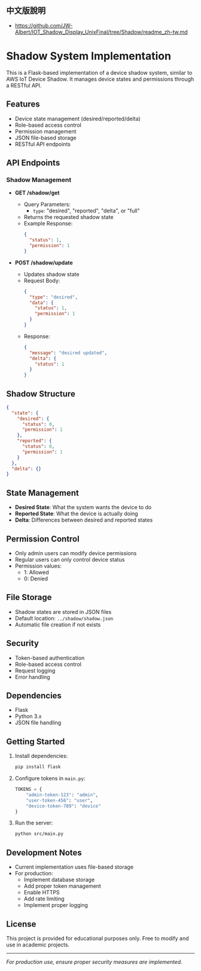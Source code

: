 ## 中文版說明
- https://github.com/JW-Albert/IOT_Shadow_Display_UnixFinal/tree/Shadow/readme_zh-tw.md

# Shadow System Implementation

This is a Flask-based implementation of a device shadow system, similar to AWS IoT Device Shadow. It manages device states and permissions through a RESTful API.

## Features
- Device state management (desired/reported/delta)
- Role-based access control
- Permission management
- JSON file-based storage
- RESTful API endpoints

## API Endpoints

### Shadow Management
- **GET /shadow/get**
  - Query Parameters:
    - `type`: "desired", "reported", "delta", or "full"
  - Returns the requested shadow state
  - Example Response:
    ```json
    {
      "status": 1,
      "permission": 1
    }
    ```

- **POST /shadow/update**
  - Updates shadow state
  - Request Body:
    ```json
    {
      "type": "desired",
      "data": {
        "status": 1,
        "permission": 1
      }
    }
    ```
  - Response:
    ```json
    {
      "message": "desired updated",
      "delta": {
        "status": 1
      }
    }
    ```

## Shadow Structure
```json
{
  "state": {
    "desired": {
      "status": 0,
      "permission": 1
    },
    "reported": {
      "status": 0,
      "permission": 1
    }
  },
  "delta": {}
}
```

## State Management
- **Desired State**: What the system wants the device to do
- **Reported State**: What the device is actually doing
- **Delta**: Differences between desired and reported states

## Permission Control
- Only admin users can modify device permissions
- Regular users can only control device status
- Permission values:
  - 1: Allowed
  - 0: Denied

## File Storage
- Shadow states are stored in JSON files
- Default location: `../shadow/shadow.json`
- Automatic file creation if not exists

## Security
- Token-based authentication
- Role-based access control
- Request logging
- Error handling

## Dependencies
- Flask
- Python 3.x
- JSON file handling

## Getting Started

1. Install dependencies:
   ```bash
   pip install flask
   ```

2. Configure tokens in `main.py`:
   ```python
   TOKENS = {
       "admin-token-123": "admin",
       "user-token-456": "user",
       "device-token-789": "device"
   }
   ```

3. Run the server:
   ```bash
   python src/main.py
   ```

## Development Notes
- Current implementation uses file-based storage
- For production:
  - Implement database storage
  - Add proper token management
  - Enable HTTPS
  - Add rate limiting
  - Implement proper logging

## License
This project is provided for educational purposes only. Free to modify and use in academic projects.

---

*For production use, ensure proper security measures are implemented.*
